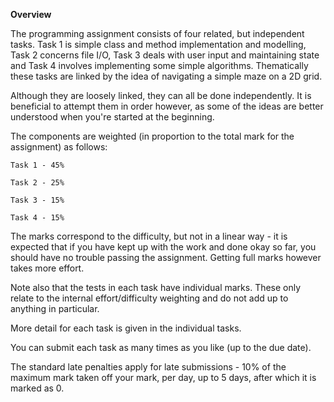 <b>Overview</b>

The programming assignment consists of four related, but independent tasks. Task 1 is simple class and method implementation and modelling, Task 2 concerns file I/O, Task 3 deals with user input and maintaining state and Task 4 involves implementing some simple algorithms. Thematically these tasks are linked by the idea of navigating a simple maze on a 2D grid.

Although they are loosely linked, they can all be done independently. It is beneficial to attempt them in order however, as some of the ideas are better understood when you're started at the beginning.

The components are weighted (in proportion to the total mark for the assignment) as follows:

    Task 1 - 45%

    Task 2 - 25%

    Task 3 - 15%

    Task 4 - 15%

The marks correspond to the difficulty, but not in a linear way - it is expected that if you have kept up with the work and done okay so far, you should have no trouble passing the assignment. Getting full marks however takes more effort.

Note also that the tests in each task have individual marks. These only relate to the internal effort/difficulty weighting and do not add up to anything in particular.

More detail for each task is given in the individual tasks.

You can submit each task as many times as you like (up to the due date).

The standard late penalties apply for late submissions - 10% of the maximum mark taken off your mark, per day, up to 5 days, after which it is marked as 0.